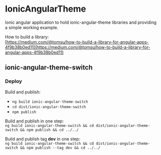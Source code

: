 # IonicAngularTheme

Ionic angular application to hold ionic-angular-theme libraries and providing a simple working example.

How to build a library:  
[https://medium.com/@tomsu/how-to-build-a-library-for-angular-apps-4f9b38b0ed11](https://medium.com/@tomsu/how-to-build-a-library-for-angular-apps-4f9b38b0ed11)

## ionic-angular-theme-switch

### Deploy 
Build and publish:
- `ng build ionic-angular-theme-switch`
- `cd dist/ionic-angular-theme-switch`
- `npm publish`

Build and publish in one step:  
`ng build ionic-angular-theme-switch && cd dist/ionic-angular-theme-switch && npm publish && cd ../../`

Build and publish tag **dev** in one step:  
`ng build ionic-angular-theme-switch && cd dist/ionic-angular-theme-switch && npm publish --tag dev && cd ../../`
